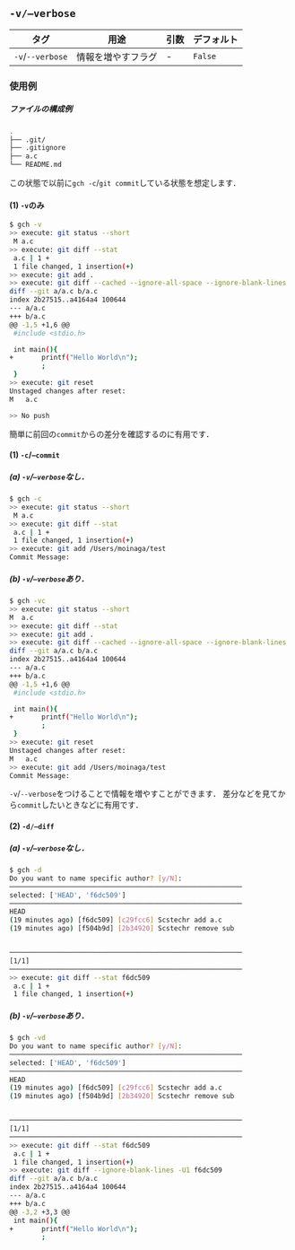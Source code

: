
## `-v/—verbose`
| タグ   | 用途         |  引数    | デフォルト |
| --------------- | --------------------------------- | ---- | --------------- |
| `-v`/`--verbose`   | 情報を増やすフラグ          |   -   | `False` |

### 使用例

##### ファイルの構成例

```bash
.
├── .git/
├── .gitignore
├── a.c
└── README.md
```

この状態で以前に`gch -c`/`git commit`している状態を想定します．
#### (1) `-v`のみ
```bash
$ gch -v
>> execute: git status --short
 M a.c
>> execute: git diff --stat
 a.c | 1 +
 1 file changed, 1 insertion(+)
>> execute: git add .
>> execute: git diff --cached --ignore-all-space --ignore-blank-lines
diff --git a/a.c b/a.c
index 2b27515..a4164a4 100644
--- a/a.c
+++ b/a.c
@@ -1,5 +1,6 @@
 #include <stdio.h>

 int main(){
+       printf("Hello World\n");
        ;
 }
>> execute: git reset
Unstaged changes after reset:
M	a.c

>> No push
```
簡単に前回の`commit`からの差分を確認するのに有用です．
#### (1) `-c`/`—commit`
##### (a) `-v`/`—verbose`なし．
```bash
$ gch -c
>> execute: git status --short
 M a.c
>> execute: git diff --stat
 a.c | 1 +
 1 file changed, 1 insertion(+)
>> execute: git add /Users/moinaga/test
Commit Message:
```

##### (b) `-v`/`—verbose`あり．
```bash
$ gch -vc
>> execute: git status --short
M  a.c
>> execute: git diff --stat
>> execute: git add .
>> execute: git diff --cached --ignore-all-space --ignore-blank-lines
diff --git a/a.c b/a.c
index 2b27515..a4164a4 100644
--- a/a.c
+++ b/a.c
@@ -1,5 +1,6 @@
 #include <stdio.h>

 int main(){
+       printf("Hello World\n");
        ;
 }
>> execute: git reset
Unstaged changes after reset:
M	a.c
>> execute: git add /Users/moinaga/test
Commit Message:
```
`-v`/`--verbose`をつけることで情報を増やすことができます．
差分などを見てから`commit`したいときなどに有用です．

#### (2)  `-d/—diff`

##### (a) `-v`/`—verbose`なし．

```bash
$ gch -d
Do you want to name specific author? [y/N]:
──────────────────────────────────────────────────────────
selected: ['HEAD', 'f6dc509']
──────────────────────────────────────────────────────────
HEAD
(19 minutes ago) [f6dc509] [c29fcc6] Scstechr add a.c
(19 minutes ago) [f504b9d] [2b34920] Scstechr remove sub


──────────────────────────────────────────────────────────
[1/1]
──────────────────────────────────────────────────────────
>> execute: git diff --stat f6dc509
 a.c | 1 +
 1 file changed, 1 insertion(+)
```

##### (b) `-v`/`—verbose`あり．

```bash
$ gch -vd
Do you want to name specific author? [y/N]:
──────────────────────────────────────────────────────────
selected: ['HEAD', 'f6dc509']
──────────────────────────────────────────────────────────
HEAD
(19 minutes ago) [f6dc509] [c29fcc6] Scstechr add a.c
(19 minutes ago) [f504b9d] [2b34920] Scstechr remove sub


──────────────────────────────────────────────────────────
[1/1]
──────────────────────────────────────────────────────────
>> execute: git diff --stat f6dc509
 a.c | 1 +
 1 file changed, 1 insertion(+)
>> execute: git diff --ignore-blank-lines -U1 f6dc509
diff --git a/a.c b/a.c
index 2b27515..a4164a4 100644
--- a/a.c
+++ b/a.c
@@ -3,2 +3,3 @@
 int main(){
+       printf("Hello World\n");
        ;

```

